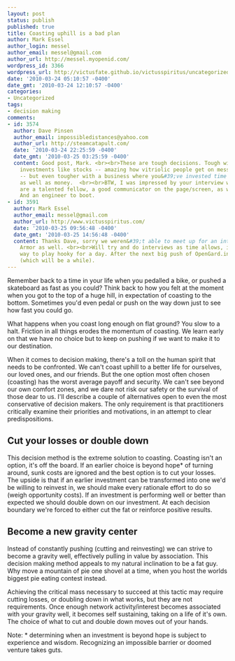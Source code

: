 ```yaml
---
layout: post
status: publish
published: true
title: Coasting uphill is a bad plan
author: Mark Essel
author_login: messel
author_email: messel@gmail.com
author_url: http://messel.myopenid.com/
wordpress_id: 3366
wordpress_url: http://victusfate.github.io/victusspiritus/uncategorized/2010/03/24/coasting-uphill-is-a-bad-plan/
date: '2010-03-24 05:10:57 -0400'
date_gmt: '2010-03-24 12:10:57 -0400'
categories:
- Uncategorized
tags:
- decision making
comments:
- id: 3574
  author: Dave Pinsen
  author_email: impossibledistances@yahoo.com
  author_url: http://steamcatapult.com/
  date: '2010-03-24 22:25:59 -0400'
  date_gmt: '2010-03-25 03:25:59 -0400'
  content: Good post, Mark. <br><br>These are tough decisions. Tough with passive
    investments like stocks -- amazing how vitriolic people get on message boards
    -- but even tougher with a business where you&#39;ve invested time and effort
    as well as money.  <br><br>BTW, I was impressed by your interview with Vlad. You
    are a talented fellow, a good communicator on the page/screen, as well as on camera.
    And an engineer to boot.
- id: 3591
  author: Mark Essel
  author_email: messel@gmail.com
  author_url: http://www.victusspiritus.com/
  date: '2010-03-25 09:56:48 -0400'
  date_gmt: '2010-03-25 14:56:48 -0400'
  content: Thanks Dave, sorry we weren&#39;t able to meet up for an interview of Portfolio
    Armor as well. <br><br>Will try and do interviews as time allows, it&#39;s a fun
    way to play hooky for a day. After the next big push of OpenGard.in goes live
    (which will be a while).
---
```

<p>Remember back to a time in your life when you pedalled a bike, or pushed a skateboard as fast as you could? Think back to how you felt at the moment when you got to the top of a huge hill, in expectation of coasting to the bottom. Sometimes you'd even pedal or push on the way down just to see how fast you could go. </p>
<p>What happens when you coast long enough on flat ground? You slow to a halt. Friction in all things erodes the momentum of coasting. We learn early on that we have no choice but to keep on pushing if we want to make it to our destination. </p>
<p>When it comes to decision making, there's a toll on the human spirit that needs to be confronted. We can't coast uphill to a better life for ourselves, our loved ones, and our friends. But the one option most often chosen (coasting) has the worst average payoff and security. We can't see beyond our own comfort zones, and we dare not risk our safety or the survival of those dear to us. I'll describe a couple of alternatives open to even the most conservative of decision makers. The only requirement is that practitioners critically examine their priorities and motivations, in an attempt to clear predispositions.</p>
<h2>Cut your losses or double down</h2>
<p>This decision method is the extreme solution to coasting. Coasting isn't an option, it's off the board. If an earlier choice is beyond hope* of turning around, sunk costs are ignored and the best option is to cut your losses. The upside is that if an earlier investment can be transformed into one we'd be willing to reinvest in, we should make every rationale effort to do so (weigh opportunity costs). If an investment is performing well or better than expected we should double down on our investment. At each decision boundary we're forced to either cut the fat or reinforce positive results.</p>
<h2>Become a new gravity center</h2>
<p>Instead of constantly pushing (cutting and reinvesting) we can strive to become a gravity well, effectively pulling in value by association. This decision making method appeals to my natural inclination to be a fat guy. Why move a mountain of pie one shovel at a time, when you host the worlds biggest pie eating contest instead. </p>
<p>Achieving the critical mass necessary to succeed at this tactic may require cutting losses, or doubling down in what works, but they are not requirements. Once enough network activity/interest becomes associated with your gravity well, it becomes self sustaining, taking on a life of it's own. The choice of what to cut and double down moves out of your hands. </p>
<p>Note: * determining when an investment is beyond hope is subject to experience and wisdom. Recognizing an impossible barrier or doomed venture takes guts.</p>
